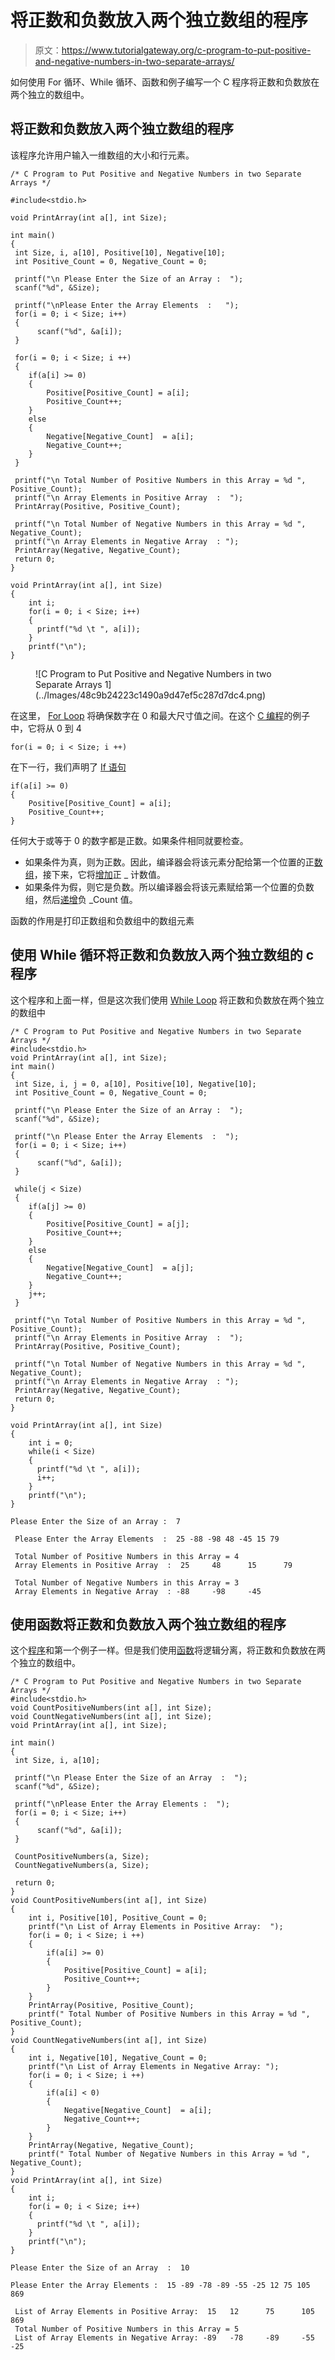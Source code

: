 # 将正数和负数放入两个独立数组的程序

> 原文：<https://www.tutorialgateway.org/c-program-to-put-positive-and-negative-numbers-in-two-separate-arrays/>

如何使用 For 循环、While 循环、函数和例子编写一个 C 程序将正数和负数放在两个独立的数组中。

## 将正数和负数放入两个独立数组的程序

该程序允许用户输入一维数组的大小和行元素。

```
/* C Program to Put Positive and Negative Numbers in two Separate Arrays */

#include<stdio.h>

void PrintArray(int a[], int Size);

int main()
{
 int Size, i, a[10], Positive[10], Negative[10];
 int Positive_Count = 0, Negative_Count = 0;

 printf("\n Please Enter the Size of an Array :  ");
 scanf("%d", &Size);

 printf("\nPlease Enter the Array Elements  :   ");
 for(i = 0; i < Size; i++)
 {
      scanf("%d", &a[i]);
 }

 for(i = 0; i < Size; i ++)
 {
 	if(a[i] >= 0)
 	{
 		Positive[Positive_Count] = a[i];
 		Positive_Count++;
	}
	else
	{
		Negative[Negative_Count]  = a[i];
	 	Negative_Count++;
	}
 }

 printf("\n Total Number of Positive Numbers in this Array = %d ", Positive_Count);
 printf("\n Array Elements in Positive Array  :  ");
 PrintArray(Positive, Positive_Count);

 printf("\n Total Number of Negative Numbers in this Array = %d ", Negative_Count);
 printf("\n Array Elements in Negative Array  : ");
 PrintArray(Negative, Negative_Count);
 return 0;
}

void PrintArray(int a[], int Size)
{
	int i;		
 	for(i = 0; i < Size; i++)
  	{
      printf("%d \t ", a[i]);
    }
    printf("\n");
}
```

<figure class="wp-block-image">![C Program to Put Positive and Negative Numbers in two Separate Arrays 1](../Images/48c9b24223c1490a9d47ef5c287d7dc4.png)</figure>

在这里， [For Loop](https://www.tutorialgateway.org/for-loop-in-c-programming/) 将确保数字在 0 和最大尺寸值之间。在这个 [C 编程](https://www.tutorialgateway.org/c-programming/)的例子中，它将从 0 到 4

```
for(i = 0; i < Size; i ++)

```

在下一行，我们声明了 [If 语句](https://www.tutorialgateway.org/if-statement-in-c/ "If Statement in C")

```
if(a[i] >= 0) 
{
    Positive[Positive_Count] = a[i]; 
    Positive_Count++; 
}
```

任何大于或等于 0 的数字都是正数。如果条件相同就要检查。

*   如果条件为真，则为正数。因此，编译器会将该元素分配给第一个位置的正[数组](https://www.tutorialgateway.org/array-in-c/)，接下来，它将[增加](https://www.tutorialgateway.org/increment-and-decrement-operators-in-c/)正 _ 计数值。
*   如果条件为假，则它是负数。所以编译器会将该元素赋给第一个位置的负数组，然后[递增](https://www.tutorialgateway.org/increment-and-decrement-operators-in-c/)负 _Count 值。

函数的作用是打印正数组和负数组中的数组元素

## 使用 While 循环将正数和负数放入两个独立数组的 c 程序

这个程序和上面一样，但是这次我们使用 [While Loop](https://www.tutorialgateway.org/while-loop-in-c/) 将正数和负数放在两个独立的数组中

```
/* C Program to Put Positive and Negative Numbers in two Separate Arrays */
#include<stdio.h>
void PrintArray(int a[], int Size);
int main()
{
 int Size, i, j = 0, a[10], Positive[10], Negative[10];
 int Positive_Count = 0, Negative_Count = 0;

 printf("\n Please Enter the Size of an Array :  ");
 scanf("%d", &Size);

 printf("\n Please Enter the Array Elements  :  ");
 for(i = 0; i < Size; i++)
 {
      scanf("%d", &a[i]);
 }

 while(j < Size)
 {
 	if(a[j] >= 0)
 	{
 		Positive[Positive_Count] = a[j];
 		Positive_Count++;
	}
	else
	{
		Negative[Negative_Count]  = a[j];
	 	Negative_Count++;
	}
	j++;
 }

 printf("\n Total Number of Positive Numbers in this Array = %d ", Positive_Count);
 printf("\n Array Elements in Positive Array  :  ");
 PrintArray(Positive, Positive_Count);

 printf("\n Total Number of Negative Numbers in this Array = %d ", Negative_Count);
 printf("\n Array Elements in Negative Array  : ");
 PrintArray(Negative, Negative_Count);
 return 0;
}

void PrintArray(int a[], int Size)
{
	int i = 0;		
 	while(i < Size)
  	{
      printf("%d \t ", a[i]);
      i++;
    }
    printf("\n");
}
```

```
Please Enter the Size of an Array :  7

 Please Enter the Array Elements  :  25 -88 -98 48 -45 15 79

 Total Number of Positive Numbers in this Array = 4 
 Array Elements in Positive Array  :  25 	 48 	 15 	 79 	 

 Total Number of Negative Numbers in this Array = 3 
 Array Elements in Negative Array  : -88 	 -98 	 -45 
```

## 使用函数将正数和负数放入两个独立数组的程序

这个[程序](https://www.tutorialgateway.org/c-programming-examples/)和第一个例子一样。但是我们使用[函数](https://www.tutorialgateway.org/functions-in-c/)将逻辑分离，将正数和负数放在两个独立的数组中。

```
/* C Program to Put Positive and Negative Numbers in two Separate Arrays */
#include<stdio.h>
void CountPositiveNumbers(int a[], int Size);
void CountNegativeNumbers(int a[], int Size);
void PrintArray(int a[], int Size);

int main()
{
 int Size, i, a[10];

 printf("\n Please Enter the Size of an Array  :  ");
 scanf("%d", &Size);

 printf("\nPlease Enter the Array Elements :  ");
 for(i = 0; i < Size; i++)
 {
      scanf("%d", &a[i]);
 }

 CountPositiveNumbers(a, Size);
 CountNegativeNumbers(a, Size);

 return 0;
}
void CountPositiveNumbers(int a[], int Size)
{
	int i, Positive[10], Positive_Count = 0;
	printf("\n List of Array Elements in Positive Array:  ");
	for(i = 0; i < Size; i ++)
	{
	 	if(a[i] >= 0)
 		{
 			Positive[Positive_Count] = a[i];
 			Positive_Count++;
		}
	}
	PrintArray(Positive, Positive_Count);
	printf(" Total Number of Positive Numbers in this Array = %d ", Positive_Count);
}
void CountNegativeNumbers(int a[], int Size)
{
	int i, Negative[10], Negative_Count = 0;
	printf("\n List of Array Elements in Negative Array: ");
	for(i = 0; i < Size; i ++)
	{
	 	if(a[i] < 0)
 		{
 			Negative[Negative_Count]  = a[i];
 			Negative_Count++;
		}
	}
	PrintArray(Negative, Negative_Count);	
	printf(" Total Number of Negative Numbers in this Array = %d ", Negative_Count);
}
void PrintArray(int a[], int Size)
{
	int i;		
 	for(i = 0; i < Size; i++)
  	{
      printf("%d \t ", a[i]);
    }
    printf("\n");
}
```

```
Please Enter the Size of an Array  :  10

Please Enter the Array Elements :  15 -89 -78 -89 -55 -25 12 75 105 869

 List of Array Elements in Positive Array:  15 	 12 	 75 	 105 	 869 	 
 Total Number of Positive Numbers in this Array = 5 
 List of Array Elements in Negative Array: -89 	 -78 	 -89 	 -55 	 -25 
```